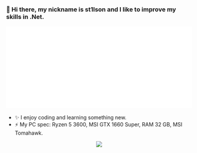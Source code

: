 ### 👋 Hi there, my nickname is st1lson and I like to improve my skills in .Net.

![Alt Text](https://github.com/st1lson/st1lson/blob/main/docs/images/image.png)

* ✨ I enjoy coding and learning something new.
* ⚡ My PC spec: Ryzen 5 3600, MSI GTX 1660 Super, RAM 32 GB, MSI Tomahawk.

<p align="center">
  <img src="https://streak-stats.demolab.com?user=st1lson&theme=transparent&hide_border=true">
</p>
